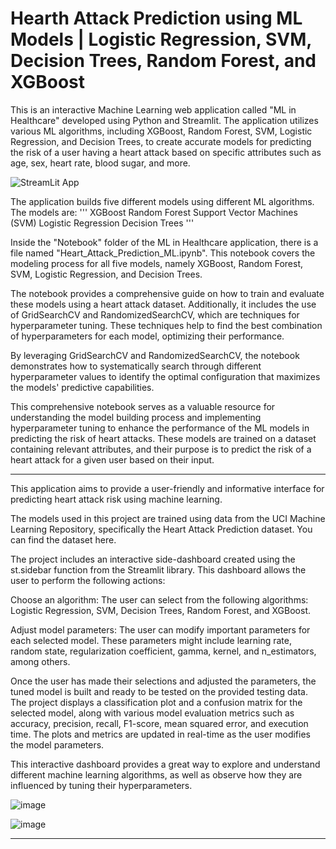 # Hearth Attack Prediction using ML Models | Logistic Regression, SVM, Decision Trees, Random Forest, and XGBoost

This is an interactive Machine Learning web application called "ML in Healthcare" developed using Python and Streamlit. The application utilizes various ML algorithms, including XGBoost, Random Forest, SVM, Logistic Regression, and Decision Trees, to create accurate models for predicting the risk of a user having a heart attack based on specific attributes such as age, sex, heart rate, blood sugar, and more.

![StreamLit App](https://static.streamlit.io/badges/streamlit_badge_white.svg)

The application builds five different models using different ML algorithms. The models are:
'''
XGBoost
Random Forest
Support Vector Machines (SVM)
Logistic Regression
Decision Trees
'''

Inside the "Notebook" folder of the ML in Healthcare application, there is a file named "Heart_Attack_Prediction_ML.ipynb". This notebook covers the modeling process for all five models, namely XGBoost, Random Forest, SVM, Logistic Regression, and Decision Trees.

The notebook provides a comprehensive guide on how to train and evaluate these models using a heart attack dataset. Additionally, it includes the use of GridSearchCV and RandomizedSearchCV, which are techniques for hyperparameter tuning. These techniques help to find the best combination of hyperparameters for each model, optimizing their performance.

By leveraging GridSearchCV and RandomizedSearchCV, the notebook demonstrates how to systematically search through different hyperparameter values to identify the optimal configuration that maximizes the models' predictive capabilities.

This comprehensive notebook serves as a valuable resource for understanding the model building process and implementing hyperparameter tuning to enhance the performance of the ML models in predicting the risk of heart attacks.
These models are trained on a dataset containing relevant attributes, and their purpose is to predict the risk of a heart attack for a given user based on their input. 

<hr>
This application aims to provide a user-friendly and informative interface for predicting heart attack risk using machine learning.

The models used in this project are trained using data from the UCI Machine Learning Repository, specifically the Heart Attack Prediction dataset. You can find the dataset here.

The project includes an interactive side-dashboard created using the st.sidebar function from the Streamlit library. This dashboard allows the user to perform the following actions:

Choose an algorithm: The user can select from the following algorithms: Logistic Regression, SVM, Decision Trees, Random Forest, and XGBoost.

Adjust model parameters: The user can modify important parameters for each selected model. These parameters might include learning rate, random state, regularization coefficient, gamma, kernel, and n_estimators, among others.

Once the user has made their selections and adjusted the parameters, the tuned model is built and ready to be tested on the provided testing data. The project displays a classification plot and a confusion matrix for the selected model, along with various model evaluation metrics such as accuracy, precision, recall, F1-score, mean squared error, and execution time. The plots and metrics are updated in real-time as the user modifies the model parameters.

This interactive dashboard provides a great way to explore and understand different machine learning algorithms, as well as observe how they are influenced by tuning their hyperparameters.

> 
![image](https://user-images.githubusercontent.com/72503778/123002403-85b73700-d3cf-11eb-80a1-71262561b9c8.png)

![image](https://user-images.githubusercontent.com/72503778/123003157-6d93e780-d3d0-11eb-81fc-8dd6abe89efa.png)

<hr>
